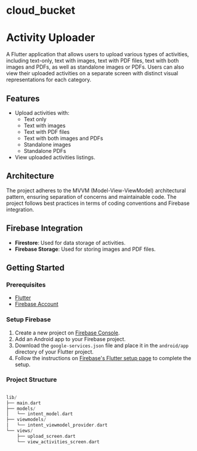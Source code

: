 # cloud_bucket

# Activity Uploader

A Flutter application that allows users to upload various types of activities, including text-only, text with images, text with PDF files, text with both images and PDFs, as well as standalone images or PDFs. Users can also view their uploaded activities on a separate screen with distinct visual representations for each category.

## Features

- Upload activities with:
  - Text only
  - Text with images
  - Text with PDF files
  - Text with both images and PDFs
  - Standalone images
  - Standalone PDFs
- View uploaded activities listings.

## Architecture

The project adheres to the MVVM (Model-View-ViewModel) architectural pattern, ensuring separation of concerns and maintainable code. The project follows best practices in terms of coding conventions and Firebase integration.

## Firebase Integration

- **Firestore**: Used for data storage of activities.
- **Firebase Storage**: Used for storing images and PDF files.

## Getting Started

### Prerequisites

- [Flutter](https://flutter.dev/docs/get-started/install)
- [Firebase Account](https://firebase.google.com/)

### Setup Firebase

1. Create a new project on [Firebase Console](https://console.firebase.google.com/).
2. Add an Android app to your Firebase project.
3. Download the `google-services.json` file and place it in the `android/app` directory of your Flutter project.
4. Follow the instructions on [Firebase's Flutter setup page](https://firebase.flutter.dev/docs/overview) to complete the setup.

### Project Structure

```dart

lib/
├── main.dart
├── models/
│   └── intent_model.dart
├── viewmodels/
│   └── intent_viewmodel_provider.dart
└── views/
    ├── upload_screen.dart
    └── view_activities_screen.dart
```
